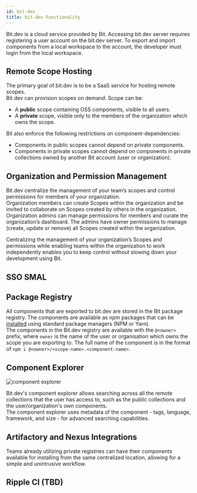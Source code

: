 ```yaml
---
id: bit-dev
title: bit.dev Functionality
---
```


Bit.dev is a cloud service provided by Bit. Accessing bit.dev server requires registering a user account on the bit.dev server. To export and import components from a local workspace to the account, the developer must login from the local workspace.  

## Remote Scope Hosting

The primary goal of bit.dev is to be a SaaS service for hosting remote scopes.  
Bit.dev can provision scopes on demand. Scope can be:  

- A **public** scope containing OSS components, visible to all users.  
- A **private** scope, visible only to the members of the organization which owns the scope.

Bit also enforce the following restrictions on component-dependencies:  

- Components in public scopes cannot depend on private components.
- Components in private scopes cannot depend on components in private collections owned by another Bit account (user or organization).

## Organization and Permission Management

Bit.dev centralize the management of your team’s scopes and control permissions for members of your organization.  
Organization members can create Scopes within the organization and be invited to collaborate on Scopes created by others in the organization.
Organization admins can manage permissions for members and curate the organization’s dashboard. The admins have owner permissions to manage (create, update or remove) all Scopes created within the organization.

Centralizing the management of your organization’s Scopes and permissions while enabling teams within the organization to work independently enables you to keep control without slowing down your development using Bit.

## SSO SMAL



## Package Registry

All components that are exported to bit.dev are stored in the Bit package registry. The components are available as npm packages that can be [installed](/getting-started/installing-components) using standard package managers (NPM or Yarn).  
The components in the Bit.dev registry are available with the `@<owner>` prefix, where `owner` is the name of the user or organisation which owns the scope you are exporting to. The full name of the component is in the format of `npm i @<owner>/<scope-name>.<component-name>`.

## Component Explorer

![component explorer](https://storage.googleapis.com/bit-docs/component-discovery-bit-react-gif.gif)

Bit.dev's component explorer allows searching across all the remote collections that the user has access to, such as the public collections and the user/organization's own components.  
The component explorer uses metadata of the component - tags, language, framework, and size - for advanced searching capabilities.

## Artifactory and Nexus Integrations

Teams already utilizing private registries can have their components available for installing from the same centralized location, allowing for a simple and unintrusive workflow.

## Ripple CI (TBD)


